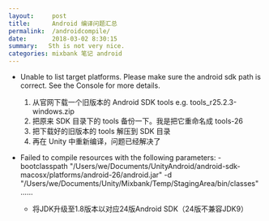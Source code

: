 ```yaml
---
layout:     post
title:      Android 编译问题汇总
permalink:  /androidcompile/
date:       2018-03-02 8:30:15
summary:   Sth is not very nice.
categories: mixbank 笔记 android
---
```


- Unable to list target platforms. Please make sure the android sdk path is correct. See the Console for more details.

    1. 从官网下载一个旧版本的 Android SDK tools  e.g. tools_r25.2.3-windows.zip 
    2. 把原来 SDK 目录下的 tools 备份一下。我是把它重命名成 tools-26 
    3. 把下载好的旧版本的 tools 解压到 SDK 目录
    4. 再在 Unity 中重新编译，问题已经解决了

- Failed to compile resources with the following parameters: -bootclasspath "/Users/we/Documents/UnityAndroid/android-sdk-macosx/platforms/android-26/android.jar" -d "/Users/we/Documents/Unity/Mixbank/Temp/StagingArea/bin/classes"……

    - 将JDK升级至1.8版本以对应24版Android SDK（24版不兼容JDK9）
